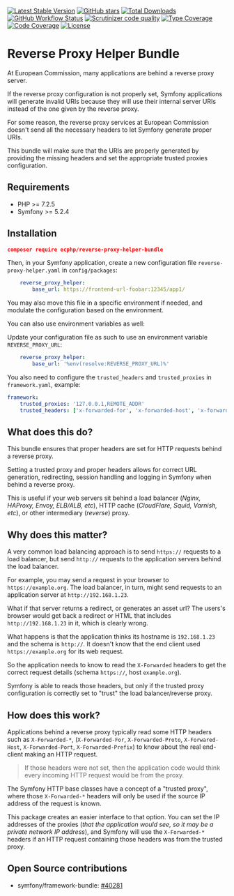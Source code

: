 [![Latest Stable Version](https://img.shields.io/packagist/v/ecphp/reverse-proxy-helper-bundle.svg?style=flat-square)](https://packagist.org/packages/ecphp/reverse-proxy-helper-bundle)
 [![GitHub stars](https://img.shields.io/github/stars/ecphp/reverse-proxy-helper-bundle.svg?style=flat-square)](https://packagist.org/packages/ecphp/reverse-proxy-helper-bundle)
 [![Total Downloads](https://img.shields.io/packagist/dt/ecphp/reverse-proxy-helper-bundle.svg?style=flat-square)](https://packagist.org/packages/ecphp/reverse-proxy-helper-bundle)
 [![GitHub Workflow Status](https://img.shields.io/github/workflow/status/ecphp/reverse-proxy-helper-bundle/Continuous%20Integration/master?style=flat-square)](https://github.com/ecphp/reverse-proxy-helper-bundle/actions)
 [![Scrutinizer code quality](https://img.shields.io/scrutinizer/quality/g/ecphp/reverse-proxy-helper-bundle/master.svg?style=flat-square)](https://scrutinizer-ci.com/g/ecphp/reverse-proxy-helper-bundle/?branch=master)
 [![Type Coverage](https://shepherd.dev/github/ecphp/reverse-proxy-helper-bundle/coverage.svg)](https://shepherd.dev/github/ecphp/reverse-proxy-helper-bundle)
 [![Code Coverage](https://img.shields.io/scrutinizer/coverage/g/ecphp/reverse-proxy-helper-bundle/master.svg?style=flat-square)](https://scrutinizer-ci.com/g/ecphp/reverse-proxy-helper-bundle/?branch=master)
 [![License](https://img.shields.io/packagist/l/ecphp/reverse-proxy-helper-bundle.svg?style=flat-square)](https://packagist.org/packages/ecphp/reverse-proxy-helper-bundle)

# Reverse Proxy Helper Bundle

At European Commission, many applications are behind a reverse proxy server.

If the reverse proxy configuration is not properly set, Symfony applications
will generate invalid URIs because they will use their internal server URIs
instead of the one given by the reverse proxy.

For some reason, the reverse proxy services at European Commission doesn't send
all the necessary headers to let Symfony generate proper URIs.

This bundle will make sure that the URIs are properly generated by providing the
missing headers and set the appropriate trusted proxies configuration.

## Requirements

* PHP >= 7.2.5
* Symfony >= 5.2.4

## Installation

```json
composer require ecphp/reverse-proxy-helper-bundle
```

Then, in your Symfony application, create a new configuration file `reverse-proxy-helper.yaml` in `config/packages`:

```yaml
    reverse_proxy_helper:
        base_url: https://frontend-url-foobar:12345/app1/
```

You may also move this file in a specific environment if needed,
and modulate the configuration based on the environment.

You can also use environment variables as well:

Update your configuration file as such to use an environment variable `REVERSE_PROXY_URL`:

```yaml
    reverse_proxy_helper:
        base_url: '%env(resolve:REVERSE_PROXY_URL)%'
```

You also need to configure the `trusted_headers` and `trusted_proxies` in `framework.yaml`, example:

```yaml
framework:
    trusted_proxies: '127.0.0.1,REMOTE_ADDR'
    trusted_headers: ['x-forwarded-for', 'x-forwarded-host', 'x-forwarded-proto', 'x-forwarded-port', 'x-forwarded-prefix']
```

## What does this do?

This bundle ensures that proper headers are set for HTTP requests behind a reverse proxy.

Setting a trusted proxy and proper headers allows for correct URL generation, redirecting,
session handling and logging in Symfony when behind a reverse proxy.

This is useful if your web servers sit behind a load balancer (*Nginx, HAProxy, Envoy, ELB/ALB, etc*),
HTTP cache (*CloudFlare, Squid, Varnish, etc*), or other intermediary (*reverse*) proxy.

## Why does this matter?

A very common load balancing approach is to send `https://` requests to a load balancer, but send `http://` requests to the application servers behind the load balancer.

For example, you may send a request in your browser to `https://example.org`. The load balancer, in turn, might send requests to an application server at `http://192.168.1.23`.

What if that server returns a redirect, or generates an asset url? The users's browser would get back a redirect or HTML that includes `http://192.168.1.23` in it, which is clearly wrong.

What happens is that the application thinks its hostname is `192.168.1.23` and the schema is `http://`. It doesn't know that the end client used `https://example.org` for its web request.

So the application needs to know to read the `X-Forwarded` headers to get the correct request details
(schema `https://`, host `example.org`).

Symfony is able to reads those headers, but only if the trusted proxy configuration is correctly set to "trust" the load balancer/reverse proxy.

## How does this work?

Applications behind a reverse proxy typically read some HTTP headers such as `X-Forwarded-*`, (`X-Forwarded-For`, `X-Forwarded-Proto`, `X-Forwared-Host`, `X-Forwarded-Port`, `X-Forwarded-Prefix`)
to know about the real end-client making an HTTP request.

> If those headers were not set, then the application code would think every
> incoming HTTP request would be from the proxy.

The Symfony HTTP base classes have a concept of a "trusted proxy", where those `X-Forwarded-*`
headers will only be used if the source IP address of the request is known.

This package creates an easier interface to that option. You can set the IP addresses of the proxies
(*that the application would see, so it may be a private network IP address*), and Symfony will use
the `X-Forwarded-*` headers if an HTTP request containing those headers was from the trusted proxy.

## Open Source contributions

* symfony/framework-bundle: [#40281][http pr 40281]


[http pr 40281]: https://github.com/symfony/symfony/pull/40281
